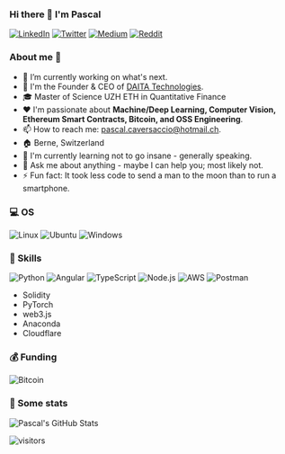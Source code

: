 ### Hi there 👋 I'm Pascal

<p> <a href="https://www.linkedin.com/in/pascalmarcocaversaccio/" target="_blank"><img alt="LinkedIn" src="https://img.shields.io/badge/linkedin-%230077B5.svg?&style=for-the-badge&logo=linkedin&logoColor=white"/></a> <a href="https://twitter.com/pcaversaccio" target="_blank"><img alt="Twitter" src="https://img.shields.io/badge/Twitter-1DA1F2?style=for-the-badge&logo=twitter&logoColor=white"/></a> <a href="https://medium.com/@pcaversaccio" target="_blank"><img alt="Medium" src="https://img.shields.io/badge/medium-%2312100E.svg?&style=for-the-badge&logo=medium&logoColor=white"/></a> <a href="https://www.reddit.com/user/pcaversaccio" target="_blank"><img alt="Reddit" src="https://img.shields.io/badge/Reddit-FF4500?style=for-the-badge&logo=reddit&logoColor=white"/></a>
</p>

### About me 💯

- 🔭 I’m currently working on what's next.
- 🔧 I'm the Founder & CEO of [DAITA Technologies](https://daita.tech).
- 🎓 Master of Science UZH ETH in Quantitative Finance
- ❤️ I'm passionate about **Machine/Deep Learning, Computer Vision, Ethereum Smart Contracts, Bitcoin, and OSS Engineering**.
- 📫 How to reach me: [pascal.caversaccio@hotmail.ch](mailto:pascal.caversaccio@hotmail.ch).
- 🏠 Berne, Switzerland
- 🌱 I'm currently learning not to go insane - generally speaking.
- 💬 Ask me about anything - maybe I can help you; most likely not.
- ⚡ Fun fact: It took less code to send a man to the moon than to run a smartphone.

### 💻 OS
<p> <img alt="Linux" src="https://img.shields.io/badge/Linux-FCC624?style=for-the-badge&logo=linux&logoColor=black"/> <img alt="Ubuntu" src="https://img.shields.io/badge/Ubuntu-E95420?style=for-the-badge&logo=ubuntu&logoColor=white"/> <img alt="Windows" src="https://img.shields.io/badge/Windows-0078D6?style=for-the-badge&logo=windows&logoColor=white"/> </p>

### 🎯 Skills
<p> <img alt="Python" src="https://img.shields.io/badge/Python-14354C?style=for-the-badge&logo=python&logoColor=white"/> <img alt="Angular" src="https://img.shields.io/badge/Angular-DD0031?style=for-the-badge&logo=angular&logoColor=white"/> <img alt="TypeScript" src="https://img.shields.io/badge/TypeScript-007ACC?style=for-the-badge&logo=typescript&logoColor=white"/> <img alt="Node.js" src="https://img.shields.io/badge/Node.js-43853D?style=for-the-badge&logo=node.js&logoColor=white"/> <img alt="AWS" src="https://img.shields.io/badge/Amazon_AWS-232F3E?style=for-the-badge&logo=amazon-aws&logoColor=white"/> <img alt="Postman" src="https://img.shields.io/badge/Postman-FF6C37?style=for-the-badge&logo=Postman&logoColor=white"/> </p>

- Solidity
- PyTorch
- web3.js
- Anaconda
- Cloudflare

### 💰 Funding
<p> <img alt="Bitcoin" src="https://img.shields.io/badge/Bitcoin-000000?style=for-the-badge&logo=bitcoin&logoColor=white"/> </p>

### 🔎 Some stats
![Pascal's GitHub Stats](https://github-readme-stats.vercel.app/api?username=pcaversaccio&count_private=true&show_icons=true&?&theme=tokyonight)

![visitors](https://visitor-badge.glitch.me/badge?page_id=pcaversaccio.count_visitors)
